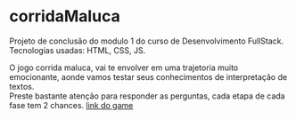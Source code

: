 # corridaMaluca

Projeto de conclusão do modulo 1 do curso de Desenvolvimento FullStack.<br>
Tecnologias usadas: HTML, CSS, JS. <br>

O jogo corrida maluca, vai te envolver em uma trajetoria muito emocionante, aonde vamos testar seus conhecimentos de interpretação de textos.<br>
Preste bastante atenção para responder as perguntas, cada etapa de cada fase tem 2 chances.
<a href="https://pedrogomesfullstack.github.io/corridaMaluca/index.html">link do game</a>
